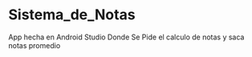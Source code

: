 # Sistema_de_Notas
App hecha en Android Studio Donde Se Pide el calculo de notas y saca notas promedio
